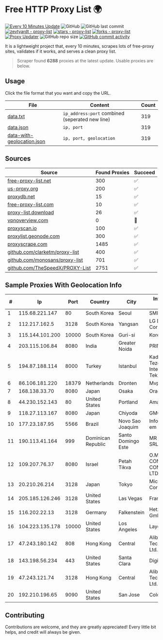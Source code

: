 
# Free HTTP Proxy List 🌍

[![Every 10 Minutes Update](https://github.com/mertguvencli/http-proxy-list/actions/workflows/main.yml/badge.svg?branch=main)](https://github.com/mertguvencli/http-proxy-list/actions/workflows/main.yml)
![GitHub](https://img.shields.io/github/license/mertguvencli/http-proxy-list)
![GitHub last commit](https://img.shields.io/github/last-commit/mertguvencli/http-proxy-list)
[![zevtyardt - proxy-list](https://img.shields.io/static/v1?label=zevtyardt&message=proxy-list&color=blue&logo=github)](https://github.com/zevtyardt/proxy-list "Go to GitHub repo")
[![stars - proxy-list](https://img.shields.io/github/stars/zevtyardt/proxy-list?style=social)](https://github.com/zevtyardt/proxy-list)
[![forks - proxy-list](https://img.shields.io/github/forks/zevtyardt/proxy-list?style=social)](https://github.com/zevtyardt/proxy-list)
[![Proxy Updater](https://github.com/zevtyardt/proxy-list/workflows/Proxy%20Updater/badge.svg)](https://github.com/zevtyardt/proxy-list/actions?query=workflow:"Proxy+Updater")
![GitHub repo size](https://img.shields.io/github/repo-size/zevtyardt/proxy-list)
[![GitHub commit activity](https://img.shields.io/github/commit-activity/m/zevtyardt/proxy-list?logo=commits)](https://github.com/zevtyardt/proxy-list/commits/main)

It is a lightweight project that, every 10 minutes, scrapes lots of free-proxy sites, validates if it works, and serves a clean proxy list.

> Scraper found **6288** proxies at the latest update. Usable proxies are below.

## Usage

Click the file format that you want and copy the URL.

|File|Content|Count|
|----|-------|-----|
|[data.txt](https://raw.githubusercontent.com/mertguvencli/http-proxy-list/main/proxy-list/data.txt)|`ip_address:port` combined (seperated new line)|319|
|[data.json](https://raw.githubusercontent.com/mertguvencli/http-proxy-list/main/proxy-list/data.json)|`ip, port`|319|
|[data-with-geolocation.json](https://raw.githubusercontent.com/mertguvencli/http-proxy-list/main/proxy-list/data-with-geolocation.json)|`ip, port, geolocation`|319|

## Sources

|Source|Found Proxies|Succeed|
|------|-------------|-------|
|[free-proxy-list.net](https://free-proxy-list.net)|300|✅|
|[us-proxy.org](https://www.us-proxy.org)|200|✅|
|[proxydb.net](http://proxydb.net)|15|✅|
|[free-proxy-list.com](https://free-proxy-list.com/?page=&port=&type%5B%5D=http&type%5B%5D=https&up_time=0&search=Search)|10|✅|
|[proxy-list.download](https://www.proxy-list.download/HTTP)|26|✅|
|[vpnoverview.com](https://vpnoverview.com/privacy/anonymous-browsing/free-proxy-servers)|0|🚫|
|[proxyscan.io](https://www.proxyscan.io)|100|✅|
|[proxylist.geonode.com](https://proxylist.geonode.com/api/proxy-list?limit=300&page=1&sort_by=lastChecked&sort_type=desc&protocols=http,https)|300|✅|
|[proxyscrape.com](https://api.proxyscrape.com/v2/?request=displayproxies&protocol=http&timeout=10000&country=all&ssl=all&anonymity=all)|1485|✅|
|[github.com/clarketm/proxy-list](https://raw.githubusercontent.com/clarketm/proxy-list/master/proxy-list-raw.txt)|400|✅|
|[github.com/monosans/proxy-list](https://raw.githubusercontent.com/monosans/proxy-list/main/proxies/http.txt)|701|✅|
|[github.com/TheSpeedX/PROXY-List](https://raw.githubusercontent.com/TheSpeedX/PROXY-List/master/http.txt)|2751|✅|


## Sample Proxies With Geolocation Info

|#|Ip|Port|Country|City|Internet Service Provider|
|-|--|----|-------|----|-------------------------|
|1|115.68.221.147|80|South Korea|Seoul|SMILESERV|
|2|112.217.162.5|3128|South Korea|Yangsan|LG DACOM Corporation|
|3|115.144.101.200|10000|South Korea|Guri-si|Korea Telecom|
|4|203.115.106.84|8080|India|Greater Noida|PRIMENET|
|5|194.87.188.114|8000|Turkey|Istanbul|Kadir Huseyin Tezcan Nosspeed Internet Teknolojileri|
|6|86.106.181.220|18379|Netherlands|Dronten|Mvps LTD|
|7|168.138.33.70|8080|Japan|Osaka|Oracle Corporation|
|8|44.230.152.143|80|United States|Portland|Amazon.com, Inc.|
|9|118.27.113.167|8080|Japan|Chiyoda|GMO Internet, Inc.|
|10|177.23.187.95|5566|Brazil|Novo Sao Joaquim|Infobarra Solucoes em Informatica Ltda|
|11|190.113.41.164|999|Dominican Republic|Santo Domingo Este|MR Networking, SRL|
|12|109.207.76.37|8080|Israel|Petah Tikva|O.M.C. COMPUTERS & COMMUNICATIONS LTD|
|13|20.210.26.214|3128|Japan|Tokyo|Microsoft Corporation|
|14|205.185.126.246|3128|United States|Las Vegas|FranTech Solutions|
|15|116.202.22.13|3128|Germany|Falkenstein|Hetzner Online GmbH|
|16|104.223.135.178|10000|United States|Los Angeles|LayerHost|
|17|47.243.180.142|808|Hong Kong|Central|Alibaba (US) Technology Co., Ltd.|
|18|143.198.56.234|443|United States|Santa Clara|DigitalOcean, LLC|
|19|47.243.121.74|3128|Hong Kong|Central|Alibaba (US) Technology Co., Ltd.|
|20|192.210.196.65|9090|United States|San Jose|ColoCrossing|



## Contributing

Contributions are welcome, and they are greatly appreciated! Every
little bit helps, and credit will always be given.

